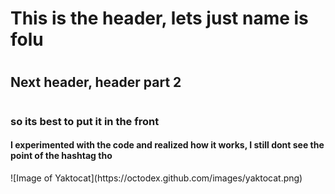 # <h1> This is the header, lets just name is folu
# <h2> Next header, header part 2
# <h3> so its best to put it in the front
<h4> I experimented with the code and realized how it works, I still dont see the point of the hashtag tho</h4>
![Image of Yaktocat](https://octodex.github.com/images/yaktocat.png) 
